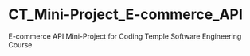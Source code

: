 # CT_Mini-Project_E-commerce_API
E-commerce API Mini-Project for Coding Temple Software Engineering Course
